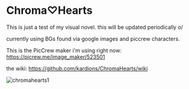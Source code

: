 #  Chroma♡Hearts
This is just a test of my visual novel. this will be updated periodically 
o/

currently using BGs found via google images and piccrew characters.


This is the PicCrew maker i'm using right now: https://picrew.me/image_maker/523501 


the wiki: https://github.com/kardions/ChromaHearts/wiki


![chromahearts1](https://user-images.githubusercontent.com/117401892/199876886-1bb23c8a-b7a1-457b-bd96-5a387a11a5a9.png)



